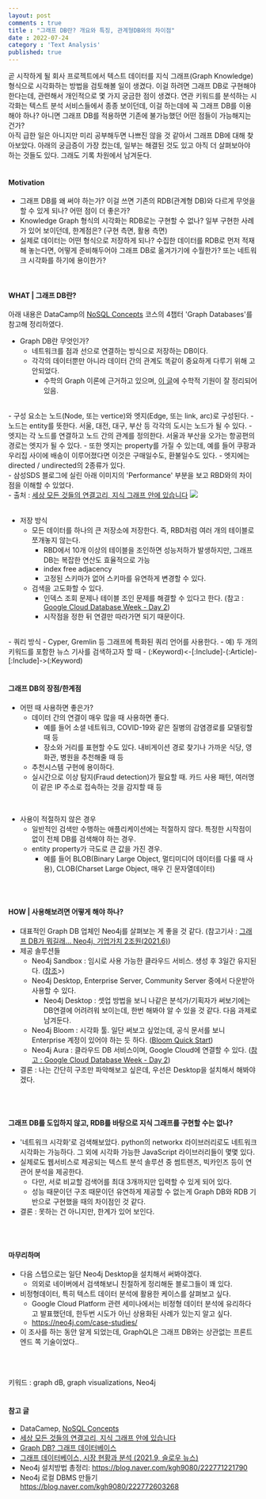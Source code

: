 ```yaml
---
layout: post
comments : true
title : "그래프 DB란? 개요와 특징, 관계형DB와의 차이점"
date : 2022-07-24
category : 'Text Analysis'
published: true
---
```



곧 시작하게 될 회사 프로젝트에서 텍스트 데이터를 지식 그래프(Graph Knowledge) 형식으로 시각화하는 방법을 검토해볼 일이 생겼다. 이걸 하려면 그래프 DB로 구현해야 한다는데, 관련해서 개인적으로 몇 가지 궁금한 점이 생겼다. 연관 키워드를 분석하는 시각화는 텍스트 분석 서비스들에서 종종 보이던데, 이걸 하는데에 꼭 그래프 DB를 이용해야 하나? 아니면 그래프 DB를 적용하면 기존에 불가능했던 어떤 점들이 가능해지는 건가?
<br>
아직 급한 일은 아니지만 미리 공부해두면 나쁘진 않을 것 같아서 그래프 DB에 대해 찾아보았다. 아래의 궁금증이 가장 컸는데, 일부는 해결된 것도 있고 아직 더 살펴보아야 하는 것들도 있다. 그래도 기록 차원에서 남겨둔다.  
<br>

#### Motivation
- 그래프 DB를 왜 써야 하는가? 이걸 쓰면 기존의 RDB(관계형 DB)와 다르게 무엇을 할 수 있게 되나? 어떤 점이 더 좋은가?
- Knowledge Graph 형식의 시각화는 RDB로는 구현할 수 없나? 일부 구현한 사례가 있어 보이던데, 한계점은? (구현 측면, 활용 측면)
- 실제로 데이터는 어떤 형식으로 저장하게 되나? 수집한 데이터를 RDB로 먼저 적재해 놓는다면, 어떻게 준비해두어야 그래프 DB로 옮겨가기에 수월한가? 또는 네트워크 시각화를 하기에 용이한가?
<br>

#### WHAT | 그래프 DB란?
아래 내용은 DataCamp의 <a href="https://app.datacamp.com/learn/courses/nosql-concepts">NoSQL Concepts</a> 코스의 4챕터 'Graph Databases'를 참고해 정리하였다.

- Graph DB란 무엇인가?
  - 네트워크를 점과 선으로 연결하는 방식으로 저장하는 DB이다. 
  - 각각의 데이터뿐만 아니라 데이터 간의 관계도 똑같이 중요하게 다루기 위해 고안되었다. 
    - 수학의 Graph 이론에 근거하고 있으며, <a href="https://rastalion.me/graph-db-%EA%B7%B8%EB%9E%98%ED%94%84-%EB%8D%B0%EC%9D%B4%ED%84%B0%EB%B2%A0%EC%9D%B4%EC%8A%A4/">이 글</a>에 수학적 기원이 잘 정리되어 있음.  
<br/>
- 구성 요소는 노드(Node, 또는 vertice)와 엣지(Edge, 또는 link, arc)로 구성된다. 
  - 노드는 entity를 뜻한다. 서울, 대전, 대구, 부산 등 각각의 도시는 노드가 될 수 있다.
  - 엣지는 각 노드를 연결하고 노드 간의 관계를 정의한다. 서울과 부산을 오가는 항공편의 경로는 엣지가 될 수 있다.    
    - 또한 엣지는 property를 가질 수 있는데, 예를 들어 쿠팡과 우리집 사이에 배송이 이루어졌다면 이것은 구매일수도, 환불일수도 있다. 
    - 엣지에는 directed / undirected의 2종류가 있다. 
<br/>
- 삼성SDS 블로그에 실린 아래 이미지의 'Performance' 부분을 보고 RBD와의 차이점을 이해할 수 있었다. <br/>
  -  출처 : <a href="https://www.samsungsds.com/kr/insights/techtoolkit_2021_knowledge_graph.html">세상 모든 것들의 연결고리, 지식 그래프 안에 있습니다</a>
    <image src="/assets/images/220724_knowledge_graph_img2.jpg"><br/><br/>
    

- 저장 방식
  - 모든 데이터를 하나의 큰 저장소에 저장한다. 즉, RBD처럼 여러 개의 테이블로 쪼개놓지 않는다.
    - RBD에서 10개 이상의 테이블을 조인하면 성능저하가 발생하지만, 그래프DB는 복잡한 연산도 효율적으로 가능
    - index free adjacency
    - 고정된 스키마가 없어 스키마를 유연하게 변경할 수 있다. 
  - 검색을 고도화할 수 있다. 
    - 인덱스 조회 문제나 테이블 조인 문제를 해결할 수 있다고 한다. (참고 : <a href="https://joey2the.tistory.com/m/80">Google Cloud Database Week - Day 2</a>)
    - 시작점을 정한 뒤 연결만 따라가면 되기 때문이다. 
<br/>
- 쿼리 방식
  - Cyper, Gremlin 등 그래프에 특화된 쿼리 언어를 사용한다. 
    -  예) 두 개의 키워드를 포함한 뉴스 기사를 검색하고자 할 때
    - (:Keyword)<-[:Include]-(:Article)-[:Include]->(:Keyword)
<br>
<br>

#### 그래프 DB의 장점/한계점
- 어떤 때 사용하면 좋은가?
  - 데이터 간의 연결이 매우 많을 때 사용하면 좋다.
    - 예를 들어 소셜 네트워크, COVID-19와 같은 질병의 감염경로를 모델링할 때 등
    - 장소와 거리를 표현할 수도 있다. 내비게이션 경로 찾기나 가까운 식당, 영화관, 병원을 추천해줄 때 등
  - 추천시스템 구현에 용이하다.
  - 실시간으로 이상 탐지(Fraud detection)가 필요할 때. 카드 사용 패턴, 여러명이 같은 IP 주소로 접속하는 것을 감지할 때 등
<br/>

- 사용이 적절하지 않은 경우
  - 일반적인 검색만 수행하는 애플리케이션에는 적절하지 않다. 특정한 시작점이 없이 전체 DB를 검색해야 하는 경우. 
  - entity property가 극도로 큰 값을 가진 경우. 
    - 예를 들어 BLOB(Binary Large Object, 멀티미디어 데이터를 다룰 때 사용), CLOB(Charset Large Object, 매우 긴 문자열데이터)
<br>
<br>


####   HOW | 사용해보려면 어떻게 해야 하나?
- 대표적인 Graph DB 업체인 Neo4j를 살펴보는 게 좋을 것 같다. (참고기사 : <a href="https://byline.network/2021/06/22-129/">그래프 DB가 뭐길래... Neo4j, 기업가치 2조원(2021.6)</a>)
- 제공 솔루션들
  - Neo4j Sandbox : 임시로 사용 가능한 클라우드 서비스. 생성 후 3일간 유지된다. (<a href="https://pizzathief.oopy.io/graphdb-neo4j-introduction">참조</a>>)
  - Neo4j Desktop, Enterprise Server, Community Server 중에서 다운받아 사용할 수 있다.
    - Neo4j Desktop : 셋업 방법을 보니 나같은 분석가/기획자가 써보기에는 DB연결에 어려려워 보이는데, 한번 해봐야 알 수 있을 것 같다. 다음 과제로 남겨둔다. 
  - Neo4j Bloom : 시각화 툴. 일단 써보고 싶었는데, 공식 문서를 보니 Enterprise 계정이 있어야 하는 듯 하다. (<a href=" https://neo4j.com/docs/bloom-user-guide/current/bloom-quick-start/">Bloom Quick Start</a>)
  - Neo4j Aura : 클라우드 DB 서비스이며, Google Cloud에 연결할 수 있다. (<a href="https://joey2the.tistory.com/m/80">참고 : Google Cloud Database Week - Day 2</a>)
- 결론 : 나는 간단히 구조만 파악해보고 싶은데, 우선은 Desktop을 설치해서 해봐야겠다. 
<br>  
<br>
    

#### 그래프 DB를 도입하지 않고, RDB를 바탕으로 지식 그래프를 구현할 수는 없나? 
- '네트워크 시각화'로 검색해보았다. python의 networkx 라이브러리로도 네트워크 시각화는 가능하다. 그 외에 시각화 가능한 JavaScript 라이브러리들이 몇몇 있다. 
- 실제로도 웹서비스로 제공되는 텍스트 분석 솔루션 중 썸트렌즈, 빅카인즈 등이 연관어 분석을 제공한다. 
  - 다만, 서로 비교할 검색어를 최대 3개까지만 입력할 수 있게 되어 있다. 
  - 성능 때문이던 구조 때문이던 유연하게 제공할 수 없는게 Graph DB와 RDB 기반으로 구현했을 때의 차이점인 것 같다. 
- 결론 : 못하는 건 아니지만, 한계가 있어 보인다. 
<br>
<br>


#### 마무리하며
- 다음 스텝으로는 일단 Neo4j Desktop을 설치해서 써봐야겠다. 
  - 의외로 네이버에서 검색해보니 친절하게 정리해둔 블로그들이 꽤 있다. 
- 비정형데이터, 특히 텍스트 데이터 분석에 활용한 케이스를 살펴보고 싶다. 
  - Google Cloud Platform 관련 세미나에서는 비정형 데이터 분석에 유리하다고 발표했던데, 한두번 시도가 아닌 상용화된 사례가 있는지 알고 싶다. 
  - https://neo4j.com/case-studies/
- 이 조사를 하는 동안 알게 되었는데, GraphQL은 그래프 DB와는 상관없는 프론트엔드 쪽 기술이었다.. 
<br> 
<br>

키워드 : graph dB, graph visualizations, Neo4j 
<br>
<br>

#### 참고 글
- DataCamep, <a href="https://app.datacamp.com/learn/courses/nosql-concepts">NoSQL Concepts</a>
- <a href="https://www.samsungsds.com/kr/insights/techtoolkit_2021_knowledge_graph.html">세상 모든 것들의 연결고리, 지식 그래프 안에 있습니다</a>
- <a href="https://rastalion.me/graph-db-%EA%B7%B8%EB%9E%98%ED%94%84-%EB%8D%B0%EC%9D%B4%ED%84%B0%EB%B2%A0%EC%9D%B4%EC%8A%A4/">Graph DB? 그래프 데이터베이스</a>
- <a href="https://slownews.kr/82043">그래프 데이터베이스, 시장 현황과 분석 (2021.9, 슬로우 뉴스)</a>
- Neo4j 설치방법 총정리: https://blog.naver.com/kgh9080/222771221790 
- Neo4j 로컬 DBMS 만들기 https://blog.naver.com/kgh9080/222772603268 

